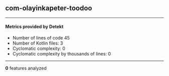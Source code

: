 ## com-olayinkapeter-toodoo
----
#### Metrics provided by Detekt
* Number of lines of code 45
* Number of Kotlin files: 3
* Cyclomatic complexity: 0
* Cyclomatic complexity by thousands of lines: 0 

----
**0** features analyzed




